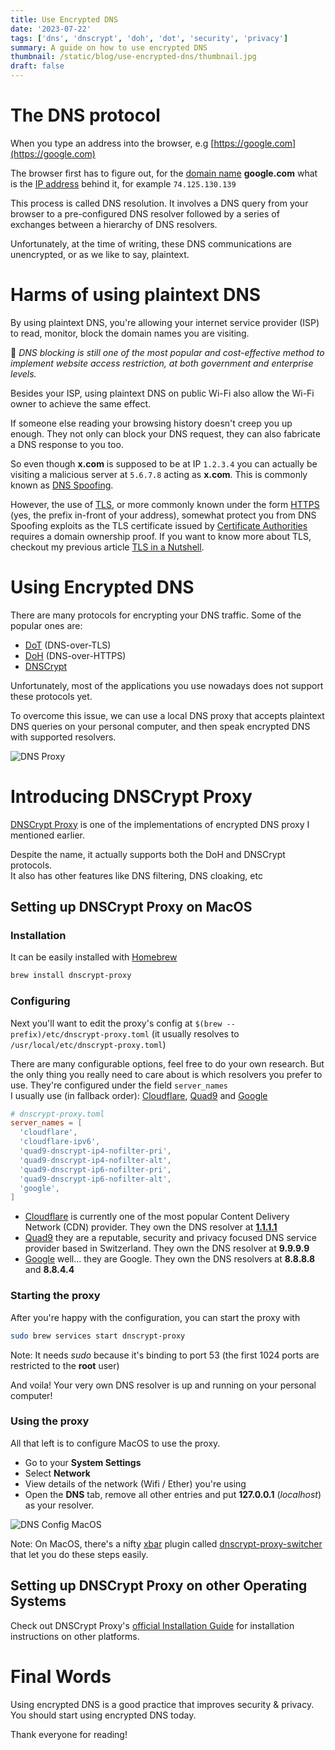 ```yaml
---
title: Use Encrypted DNS
date: '2023-07-22'
tags: ['dns', 'dnscrypt', 'doh', 'dot', 'security', 'privacy']
summary: A guide on how to use encrypted DNS
thumbnail: /static/blog/use-encrypted-dns/thumbnail.jpg
draft: false
---
```


# The DNS protocol

When you type an address into the browser, e.g [https://google.com](https://google.com)

The browser first has to figure out, for the [domain name] **google.com** what is the [IP address] behind it, for example `74.125.130.139`

This process is called DNS resolution. It involves a DNS query from your browser to a pre-configured DNS resolver followed by a series of exchanges between a hierarchy of DNS resolvers.

Unfortunately, at the time of writing, these DNS communications are unencrypted, or as we like to say, plaintext.

# Harms of using plaintext DNS

By using plaintext DNS, you're allowing your internet service provider (ISP) to read, monitor, block the domain names you are visiting.

💬 *DNS blocking is still one of the most popular and cost-effective method to implement website access restriction, at both government and enterprise levels.*

Besides your ISP, using plaintext DNS on public Wi-Fi also allow the Wi-Fi owner to achieve the same effect.

If someone else reading your browsing history doesn't creep you up enough. They not only can block your DNS request, they can also fabricate a DNS response to you too.

So even though **x.com** is supposed to be at IP `1.2.3.4` you can actually be visiting a malicious server at `5.6.7.8` acting as **x.com**. This is commonly known as [DNS Spoofing].

However, the use of [TLS], or more commonly known under the form [HTTPS] (yes, the prefix in-front of your address), somewhat protect you from DNS Spoofing exploits as the TLS certificate issued by [Certificate Authorities](https://en.wikipedia.org/wiki/Certificate_authority) requires a domain ownership proof. If you want to know more about TLS, checkout my previous article [TLS in a Nutshell](/blog/tls-in-a-nutshell).

# Using Encrypted DNS

There are many protocols for encrypting your DNS traffic. Some of the popular ones are:

- [DoT] (DNS-over-TLS)
- [DoH] (DNS-over-HTTPS)
- [DNSCrypt]

Unfortunately, most of the applications you use nowadays does not support these protocols yet.

To overcome this issue, we can use a local DNS proxy that accepts plaintext DNS queries on your personal computer, and then speak encrypted DNS with supported resolvers.

![DNS Proxy](./dns-proxy.png)

# Introducing DNSCrypt Proxy

[DNSCrypt Proxy] is one of the implementations of encrypted DNS proxy I mentioned earlier.

Despite the name, it actually supports both the DoH and DNSCrypt protocols.  
It also has other features like DNS filtering, DNS cloaking, etc

## Setting up DNSCrypt Proxy on MacOS

### Installation

It can be easily installed with [Homebrew]

```sh
brew install dnscrypt-proxy
```

### Configuring

Next you'll want to edit the proxy's config at `$(brew --prefix)/etc/dnscrypt-proxy.toml` (it usually resolves to `/usr/local/etc/dnscrypt-proxy.toml`)

There are many configurable options, feel free to do your own research. But the only thing you really need to care about is which resolvers you prefer to use. They're configured under the field `server_names`  
I usually use (in fallback order): [Cloudflare], [Quad9] and [Google]

```toml
# dnscrypt-proxy.toml
server_names = [
  'cloudflare',
  'cloudflare-ipv6',
  'quad9-dnscrypt-ip4-nofilter-pri',
  'quad9-dnscrypt-ip4-nofilter-alt',
  'quad9-dnscrypt-ip6-nofilter-pri',
  'quad9-dnscrypt-ip6-nofilter-alt',
  'google',
]
```

- [Cloudflare] is currently one of the most popular Content Delivery Network (CDN) provider. They own the DNS resolver at [**1.1.1.1**](https://1.1.1.1)
- [Quad9] they are a reputable, security and privacy focused DNS service provider based in Switzerland. They own the DNS resolver at **9.9.9.9**
- [Google] well... they are Google. They own the DNS resolvers at **8.8.8.8** and **8.8.4.4**

### Starting the proxy

After you're happy with the configuration, you can start the proxy with

```sh
sudo brew services start dnscrypt-proxy
```

Note: It needs *sudo* because it's binding to port 53 (the first 1024 ports are restricted to the **root** user)

And voila! Your very own DNS resolver is up and running on your personal computer!

### Using the proxy

All that left is to configure MacOS to use the proxy.

- Go to your **System Settings**
- Select **Network**
- View details of the network (Wifi / Ether) you're using
- Open the **DNS** tab, remove all other entries and put **127.0.0.1** (*localhost*) as your resolver.

![DNS Config MacOS](./dns-config-macos.webp)

Note: On MacOS, there's a nifty [xbar] plugin called [dnscrypt-proxy-switcher](https://xbarapp.com/docs/plugins/Network/dnscrypt-proxy-switcher.10s.sh.html) that let you do these steps easily.

## Setting up DNSCrypt Proxy on other Operating Systems

Check out DNSCrypt Proxy's [official Installation Guide](https://github.com/DNSCrypt/dnscrypt-proxy/wiki/Installation) for installation instructions on other platforms.

# Final Words

Using encrypted DNS is a good practice that improves security & privacy. You should start using encrypted DNS today.

Thank everyone for reading!

[Domain Name]: https://en.wikipedia.org/wiki/Domain_name
[IP Address]: https://en.wikipedia.org/wiki/IP_address
[TLS]: https://en.wikipedia.org/wiki/Transport_Layer_Security
[HTTPS]: https://en.wikipedia.org/wiki/HTTPS
[DNS Spoofing]: https://en.wikipedia.org/wiki/DNS_spoofing
[DoT]: https://en.wikipedia.org/wiki/DNS_over_TLS
[DoH]: https://en.wikipedia.org/wiki/DNS_over_HTTPS
[DNSCrypt]: https://www.dnscrypt.org
[DNSCrypt Proxy]: https://github.com/DNSCrypt/dnscrypt-proxy
[Homebrew]: https://brew.sh
[CloudFlare]: https://www.cloudflare.com
[Quad9]: https://www.quad9.net
[Google]: https://google.com
[xbar]: https://xbarapp.com
